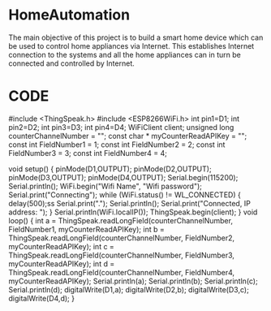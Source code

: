 # HomeAutomation
The main objective of this project is to build a smart home device which can be used to control home appliances via Internet. This establishes Internet connection to the systems and all the home appliances can in turn be connected and controlled by Internet.
# CODE
#include <ThingSpeak.h>
#include <ESP8266WiFi.h>
int pin1=D1;
int pin2=D2;
int pin3=D3;
int pin4=D4;
WiFiClient client;
unsigned long counterChannelNumber = "";
const char * myCounterReadAPIKey = "";
const int FieldNumber1 =  1;
const int FieldNumber2 =  2;
const int FieldNumber3 =  3;
const int FieldNumber4 =  4;

void setup()
{ pinMode(D1,OUTPUT);
pinMode(D2,OUTPUT);
pinMode(D3,OUTPUT);
pinMode(D4,OUTPUT);
Serial.begin(115200);
Serial.println();
WiFi.begin("Wifi Name", "Wifi password");  Serial.print("Connecting");
while (WiFi.status() != WL_CONNECTED)
{
delay(500);ss
Serial.print(".");
Serial.println();
Serial.print("Connected, IP address: ");
}
Serial.println(WiFi.localIP());
ThingSpeak.begin(client);
}
void loop()
{
int a =  ThingSpeak.readLongField(counterChannelNumber, FieldNumber1, myCounterReadAPIKey);
int b =  ThingSpeak.readLongField(counterChannelNumber, FieldNumber2, myCounterReadAPIKey);
int c =  ThingSpeak.readLongField(counterChannelNumber, FieldNumber3, myCounterReadAPIKey);
int d =  ThingSpeak.readLongField(counterChannelNumber, FieldNumber4, myCounterReadAPIKey);
Serial.println(a);
Serial.println(b);
Serial.println(c);
Serial.println(d);
digitalWrite(D1,a);
digitalWrite(D2,b);
digitalWrite(D3,c);
digitalWrite(D4,d);
}

